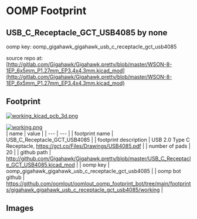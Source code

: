 # OOMP Footprint  
## USB_C_Receptacle_GCT_USB4085  by none  
  
oomp key: oomp_gigahawk_gigahawk_usb_c_receptacle_gct_usb4085  
  
source repo at: [http://gitlab.com/Gigahawk/Gigahawk.pretty/blob/master/WSON-8-1EP_6x5mm_P1.27mm_EP3.4x4.3mm.kicad_mod](http://gitlab.com/Gigahawk/Gigahawk.pretty/blob/master/WSON-8-1EP_6x5mm_P1.27mm_EP3.4x4.3mm.kicad_mod)  
## Footprint  
  
[![working_kicad_pcb_3d.png](working_kicad_pcb_3d_600.png)](working_kicad_pcb_3d.png)  
  
[![working.png](working_600.png)](working.png)  
| name | value | 
| --- | --- | 
| footprint name | USB_C_Receptacle_GCT_USB4085 | 
| footprint description | USB 2.0 Type C Receptacle, https://gct.co/Files/Drawings/USB4085.pdf | 
| number of pads | 20 | 
| github path | http://github.com/Gigahawk/Gigahawk.pretty/blob/master/USB_C_Receptacle_GCT_USB4085.kicad_mod | 
| oomp key | oomp_gigahawk_gigahawk_usb_c_receptacle_gct_usb4085 | 
| oomp bot github | https://github.com/oomlout/oomlout_oomp_footprint_bot/tree/main/footprints/gigahawk_gigahawk_usb_c_receptacle_gct_usb4085/working | 
## Images  
